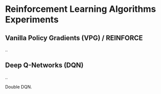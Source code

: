 # Reinforcement Learning Algorithms Experiments

## Vanilla Policy Gradients (VPG) / REINFORCE

..

## Deep Q-Networks (DQN)

..

Double DQN.